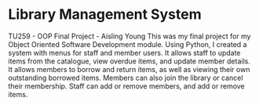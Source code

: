 # Library Management System
 TU259 - OOP Final Project - Aisling Young
 This was my final project for my Object Oriented Software Development module.
 Using Python, I created a system with menus for staff and member users. It allows staff to update items from the catalogue, view overdue items, and update member details. It allows members to borrow and return items, as well as viewing their own outstanding borrowed items. 
 Members can also join the library or cancel their membership. Staff can add or remove members, and add or remove items. 
